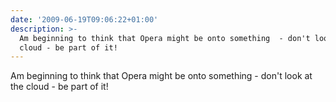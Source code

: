 ```yaml
---
date: '2009-06-19T09:06:22+01:00'
description: >-
  Am beginning to think that Opera might be onto something  - don't look at the
  cloud - be part of it!
---
```

Am beginning to think that Opera might be onto something  - don't look at the cloud - be part of it!
